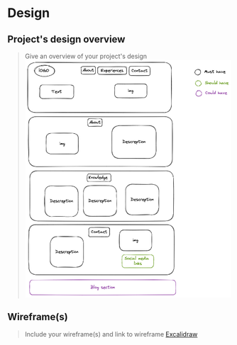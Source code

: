 # Design

## Project's design overview

> Give an overview of your project's design ![Home](../public/image/design.png)

## Wireframe(s)

> Include your wireframe(s) and link to wireframe
> [Excalidraw](https://excalidraw.com/#room=1ebf7c6c6115b7cb959a,Lwt5qMbDDLvu8dZNoOy90w)
